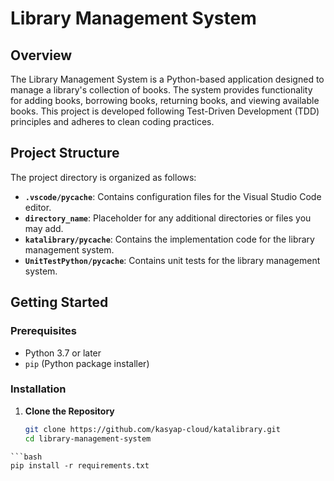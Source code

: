 # Library Management System

## Overview

The Library Management System is a Python-based application designed to manage a library's collection of books. The system provides functionality for adding books, borrowing books, returning books, and viewing available books. This project is developed following Test-Driven Development (TDD) principles and adheres to clean coding practices.

## Project Structure

The project directory is organized as follows:

- **`.vscode/pycache`**: Contains configuration files for the Visual Studio Code editor.
- **`directory_name`**: Placeholder for any additional directories or files you may add.
- **`katalibrary/pycache`**: Contains the implementation code for the library management system.
- **`UnitTestPython/pycache`**: Contains unit tests for the library management system.

## Getting Started

### Prerequisites

- Python 3.7 or later
- `pip` (Python package installer)

### Installation

1. **Clone the Repository**

   ```bash
   git clone https://github.com/kasyap-cloud/katalibrary.git
   cd library-management-system
  ```
```bash  
pip install -r requirements.txt
```
